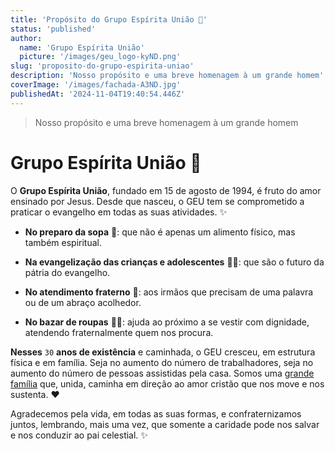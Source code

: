 ```yaml
---
title: 'Propósito do Grupo Espírita União 🎯'
status: 'published'
author:
  name: 'Grupo Espírita União'
  picture: '/images/geu_logo-kyND.png'
slug: 'proposito-do-grupo-espirita-uniao'
description: 'Nosso propósito e uma breve homenagem à um grande homem'
coverImage: '/images/fachada-A3ND.jpg'
publishedAt: '2024-11-04T19:40:54.446Z'
---
```


> Nosso propósito e uma breve homenagem à um grande homem

# Grupo Espírita União 🌟

O **Grupo Espírita União**, fundado em 15 de agosto de 1994, é fruto do amor ensinado por Jesus. Desde que nasceu, o GEU tem se comprometido a praticar o evangelho em todas as suas atividades. ✨

- **No preparo da sopa** 🥣: que não é apenas um alimento físico, mas também espiritual.

- **Na evangelização das crianças e adolescentes** 🧒👧: que são o futuro da pátria do evangelho.

- **No atendimento fraterno** 🤗: aos irmãos que precisam de uma palavra ou de um abraço acolhedor.

- **No bazar de roupas** 👚👕: ajuda ao próximo a se vestir com dignidade, atendendo fraternalmente quem nos procura.

**Nesses** `30` **anos de existência** e caminhada, o GEU cresceu, em estrutura física e em família. Seja no aumento do número de trabalhadores, seja no aumento do número de pessoas assistidas pela casa. Somos uma [grande família](https://www.instagram.com/p/CmSfK_6rOra/) que, unida, caminha em direção ao amor cristão que nos move e nos sustenta. ❤️

Agradecemos pela vida, em todas as suas formas, e confraternizamos juntos, lembrando, mais uma vez, que somente a caridade pode nos salvar e nos conduzir ao pai celestial. ✨